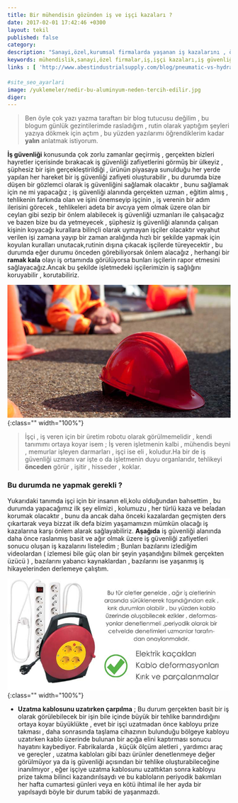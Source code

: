 ```yaml
---
title: Bir mühendisin gözünden iş ve işçi kazaları ?
date: 2017-02-01 17:42:46 +0300
layout: tekil
published: false
category:
description: "Sanayi,özel,kurumsal firmalarda yaşanan iş kazalarını , önlenmesi için ne gibi önlemler alınabileceğini konu alan blog yazım."
keywords: mühendislik,sanayi,özel firmalar,iş,işçi kazaları,iş güvenliği
links : [ 'http://www.abestindustrialsupply.com/blog/pneumatic-vs-hydraulic-test-efficiency/' ]

#site_seo_ayarlari
image: /yuklemeler/nedir-bu-aluminyum-neden-tercih-edilir.jpg
diger: 
---
```


> Ben öyle çok yazı yazma taraftarı bir blog tutucusu değilim , bu blogum günlük gezintilerimde
rasladığım , rutin olarak yaptığım şeyleri yazıya dökmek için açtım , bu yüzden
yazılarımı öğrendiklerim kadar **yalın** anlatmak istiyorum.

**İş güvenliği** konusunda çok zorlu zamanlar geçirmiş , gerçekten bizleri hayretler içerisinde bırakacak
iş güvenliği zafiyetlerini görmüş bir ülkeyiz , şüphesiz bir işin gerçekleştirildiği , ürünün piyasaya
sunulduğu her yerde yapılan her hareket bir iş güvenliği zafiyeti oluşturabilir , bu durumda bize
düşen bir gözlemci olarak iş güvenliğini sağlamak olacaktır , bunu sağlamak için ne mi yapacağız ; iş güvenliği alanında gerçekten uzman , eğitim almış , tehlikenin
farkında olan ve işini önemseyip işçinin , iş verenin bir adım ilerisini görecek , tehlikeleri adeta bir avcıya 
yem olmak üzere olan bir ceylan gibi sezip bir önlem alabilecek iş güvenliği uzmanları ile çalışacağız ve bazen bize
bu da yetmeyecek , şüphesiz iş güvenliği alanında çalışan kişinin koyacağı kurallara bilinçli olarak uymayan işçiler olacaktır 
veyahut verilen işi zamana yayıp bir zaman aralığında hızlı bir şekilde yapmak için koyulan kuralları unutacak,rutinin
dışına çıkacak işçilerde türeyecektir , bu durumda eğer durumu önceden görebiliyorsak önlem alacağız , herhangi bir
**ramak kala** olayı iş ortamında görülüyorsa bunları işçilerin rapor etmesini sağlayacağız.Ancak bu şekilde
işletmedeki işçilerimizin iş sağlığını koruyabilir , korutabiliriz.

![İşçi kazaları , sembol fotoğrafı](/yuklemeler/is_kazasi_1.jpg){:class="" width="100%"}

<!--dahafazla-->

> İşçi , iş veren için bir üretim robotu olarak görülmemelidir , kendi tanımımı ortaya koyar isem ; İş veren işletmenin kalbi , mühendis
beyni , memurlar işleyen darmarları , işçi ise eli , koludur.Ha bir de iş güvenliği uzmanı var işte o da işletmenin duyu organlarıdır,
tehlikeyi **önceden** görür , işitir , hisseder , koklar.

### Bu durumda ne yapmak gerekli ?

Yukarıdaki tanımda işçi için bir insanın eli,kolu olduğundan bahsettim , bu durumda yapacağımız ilk
şey elimizi , kolumuzu , her türlü kaza ve beladan korumak olacaktır , bunu da ancak daha önceki kazalardan
geçmişten ders çıkartarak veya bizzat ilk defa bizim yaşamamızın mümkün olacağı iş kazalarına karşı
önlem alarak sağlayabiliriz. **Aşağıda** iş güvenliği alanında daha önce raslanmış basit ve ağır olmak üzere 
iş güvenliği zafiyetleri sonucu oluşan iş kazalarını listeledim ;
Bunları bazılarını izlediğim videolardan ( izlemesi bile güç olan bir şeyin yaşandığını bilmek 
gerçekten üzücü ) ,  bazılarını yabancı kaynaklardan , bazılarını ise yaşanmış iş hikayelerinden derlemeye çalıştım.

![İş sağlığı ve güvenliği için kabloların denetimi](/yuklemeler/isg-kablolar-denetim-1.jpg){:class="" width="100%"}

- **Uzatma kablosunu uzatırken çarpılma** ; Bu durum gerçekten basit bir iş olarak görülebilecek bir işin bile
içinde büyük bir tehlike barındırdığını ortaya koyar büyüklükte , evet bir işçi uzatmadan önce kabloyu prize takması , 
daha sonrasında taşlama cihazının bulunduğu bölgeye kabloyu uzatırken kablo üzerinde bulunan bir açığa elini kaptırması
sonucu hayatını kaybediyor. Fabrikalarda , küçük ölçüm aletleri , yardımcı araç ve gereçler , uzatma kabloları gibi
bazı ürünler denetlenmeye değer görülmüyor ya da iş güvenliği açısından bir tehlike oluşturabileceğine inanılmıyor ,
eğer işçiye uzatma kablosunu uzattıktan sonra kabloyu prize takma bilinci kazandırılsaydı ve bu kabloların periyodik
bakımları her hafta cumartesi günleri veya en kötü ihtimal ile her ayda bir yapılsaydı böyle bir durum tabiki de yaşanmazdı.
